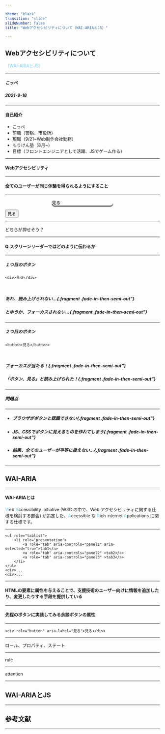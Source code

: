 ```yaml
---

theme: "black"
transition: "slide"
slideNumber: false
title: "Webアクセシビリティについて（WAI-ARIAとJS）"

---
```


##   Webアクセシビリティについて
<span style="color:skyblue">（WAI-ARIAとJS）</span>

---
##### こっぺ<br>
##### 2021-9-18

---

#### 自己紹介
- こっぺ
- 前職（警察、市役所）
- 現職（9/21~Web制作会社勤務）
- もりけん塾（8月~）
- 目標（フロントエンジニアとして活躍、JSでゲーム作る）

---

#### Webアクセシビリティ

---

#### 全てのユーザーが同じ体験を得られるようにすること

---

<div style="width: 200px;color:black;background:white;border-radius:30px;margin:0 auto;box-shadow:0 5px 0 gray;" >見る</div>

<button>見る</button>

---

どちらが押せそう？

---

#### Q.スクリーンリーダーではどのように伝わるか

---

##### １つ目のボタン
```
<div>見る</div>
```
<br>

##### あれ、読み上げられない…{.fragment .fade-in-then-semi-out"}
##### とゆうか、フォーカスされない…{.fragment .fade-in-then-semi-out"}

---

##### ２つ目のボタン
```
<button>見る</button>
```
<br>

##### フォーカスが当たる！{.fragment .fade-in-then-semi-out"}
##### 「ボタン、見る」と読み上げられた！{.fragment .fade-in-then-semi-out"}

---

##### 問題点

---

- ##### ブラウザがボタンと認識できない{.fragment .fade-in-then-semi-out"}
- ##### JS、CSSでボタンに見えるものを作れてしまう{.fragment .fade-in-then-semi-out"}
- ##### 結果、全てのユーザーが平等に扱えない…{.fragment .fade-in-then-semi-out"}


---

## WAI-ARIA

---

#### WAI-ARIAとは

<span style="color:skyblue">W</span>eb <span style="color:skyblue">A</span>ccessibility <span style="color:skyblue">I</span>nitiative (W3C の中で、Web アクセシビリティに関する仕様を検討する部会) が策定した、<span style="color:skyblue">A</span>ccessible  な <span style="color:skyblue">R</span>ich <span style="color:skyblue">I</span>nternet <span style="color:skyblue">A</span>pplications に関する仕様です。

---

```
<ul role="tablist">
    <li role="presentation">
        <a role="tab" aria-controls="panel1" aria-selected="true">tab1</a>
        <a role="tab" aria-controls="panel2" >tab2</a>
        <a role="tab" aria-controls="panel3" >tab3</a>
    </li>
</ul>
<div>...
<div>...
```

---

#### HTMLの要素に属性を与えることで、支援技術のユーザー向けに情報を追加したり、変更したりする手段を提供している

---

#### 先程のボタンに実装してみる余談ボタンの属性

---

```
<div role="button" aria-label="見る">見る</div>
```

---

ロール、プロパティ、ステート

---

rule

---

attention

---

## WAI-ARIAとJS

---

## 参考文献

---
